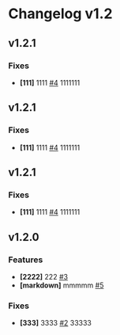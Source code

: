 # Changelog v1.2

## v1.2.1

### Fixes


 - **[111]** 1111 [#4](https://api.github.com/repos/shvgn/deckhouse/issues/4)
    1111111



## v1.2.1

### Fixes


 - **[111]** 1111 [#4](https://api.github.com/repos/shvgn/deckhouse/issues/4)
    1111111



## v1.2.1

### Fixes


 - **[111]** 1111 [#4](https://api.github.com/repos/shvgn/deckhouse/issues/4)
    1111111



## v1.2.0

### Features


 - **[2222]** 222 [#3](https://api.github.com/repos/shvgn/deckhouse/issues/3)
 - **[markdown]** mmmmm [#5](https://api.github.com/repos/shvgn/deckhouse/issues/5)

### Fixes


 - **[333]** 3333 [#2](https://api.github.com/repos/shvgn/deckhouse/issues/2)
    33333


